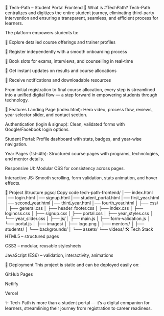 🚀 Tech-Path – Student Portal Frontend
🎯 What is #TechPath?
Tech-Path centralizes and digitizes the entire student journey, eliminating third-party intervention and ensuring a transparent, seamless, and efficient process for learners.

The platform empowers students to:

📘 Explore detailed course offerings and trainer profiles

📝 Register independently with a smooth onboarding process

📅 Book slots for exams, interviews, and counselling in real-time

📢 Get instant updates on results and course allocations

📩 Receive notifications and downloadable resources

From initial registration to final course allocation, every step is streamlined into a unified digital flow — a step forward in empowering students through technology.

🔑 Features
Landing Page (index.html): Hero video, process flow, reviews, year selector slider, and contact section.

Authentication (login & signup): Clean, validated forms with Google/Facebook login options.

Student Portal: Profile dashboard with stats, badges, and year-wise navigation.

Year Pages (1st–4th): Structured course pages with programs, technologies, and mentor details.

Responsive UI: Modular CSS for consistency across pages.

Interactive JS: Smooth scrolling, form validation, stats animation, and hover effects.

📂 Project Structure
pgsql
Copy code
tech-path-frontend/
│── index.html
│── login.html
│── signup.html
│── student_portal.html
│── first_year.html
│── second_year.html
│── third_year.html
│── fourth_year.html
│
├── css/
│   ├── general.css
│   ├── header_footer.css
│   ├── index.css
│   ├── logincss.css
│   ├── signup.css
│   ├── portal.css
│   ├── year_styles.css
│   └── year_slider.css
│
├── js/
│   ├── main.js
│   ├── form-validation.js
│   └── portal.js
│
├── images/
│   ├── logo.png
│   ├── mentors/
│   ├── students/
│   └── backgrounds/
│
└── assets/
    └── videos/
🛠️ Tech Stack
HTML5 – structured pages

CSS3 – modular, reusable stylesheets

JavaScript (ES6) – validation, interactivity, animations

🚀 Deployment
This project is static and can be deployed easily on:

GitHub Pages

Netlify

Vercel

✨ Tech-Path is more than a student portal — it’s a digital companion for learners, streamlining their journey from registration to career readiness.
